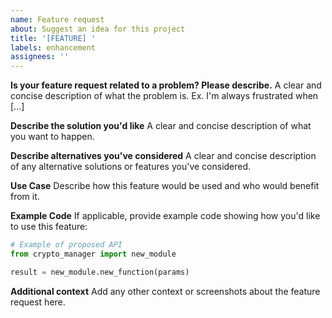 ```yaml
---
name: Feature request
about: Suggest an idea for this project
title: '[FEATURE] '
labels: enhancement
assignees: ''
---
```


**Is your feature request related to a problem? Please describe.**
A clear and concise description of what the problem is. Ex. I'm always frustrated when [...]

**Describe the solution you'd like**
A clear and concise description of what you want to happen.

**Describe alternatives you've considered**
A clear and concise description of any alternative solutions or features you've considered.

**Use Case**
Describe how this feature would be used and who would benefit from it.

**Example Code**
If applicable, provide example code showing how you'd like to use this feature:
```python
# Example of proposed API
from crypto_manager import new_module

result = new_module.new_function(params)
```

**Additional context**
Add any other context or screenshots about the feature request here.

